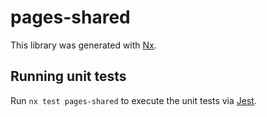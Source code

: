 # pages-shared

This library was generated with [Nx](https://nx.dev).

## Running unit tests

Run `nx test pages-shared` to execute the unit tests via [Jest](https://jestjs.io).
